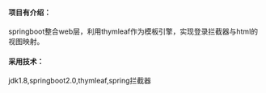 #### 项目有介绍：
springboot整合web层，利用thymleaf作为模板引擎，实现登录拦截器与html的视图映射。
#### 采用技术：
jdk1.8,springboot2.0,thymleaf,spring拦截器
